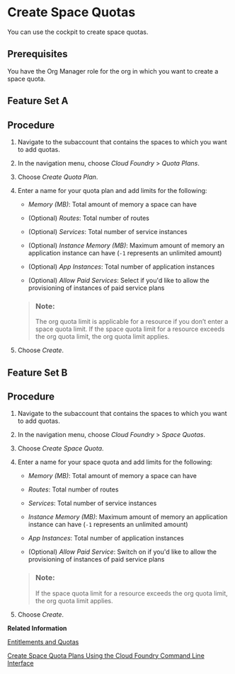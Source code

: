 <!-- loiob13c4a2666dd4018a52780da581bbf6d -->

# Create Space Quotas

You can use the cockpit to create space quotas.



<a name="loiob13c4a2666dd4018a52780da581bbf6d__prereq_ofw_ghw_4bb"/>

## Prerequisites

You have the Org Manager role for the org in which you want to create a space quota.

<a name="task_igz_xgy_dzb"/>

<!-- task\_igz\_xgy\_dzb -->

## Feature Set A



<a name="task_igz_xgy_dzb__steps_ycr_pz5_qbc"/>

## Procedure

1.  Navigate to the subaccount that contains the spaces to which you want to add quotas.

2.  In the navigation menu, choose *Cloud Foundry* \> *Quota Plans*.

3.  Choose *Create Quota Plan*.

4.  Enter a name for your quota plan and add limits for the following:

    -   *Memory \(MB\)*: Total amount of memory a space can have

    -   \(Optional\) *Routes*: Total number of routes

    -   \(Optional\) *Services*: Total number of service instances

    -   \(Optional\) *Instance Memory \(MB\)*: Maximum amount of memory an application instance can have \(`-1` represents an unlimited amount\)

    -   \(Optional\) *App Instances*: Total number of application instances

    -   \(Optional\) *Allow Paid Services*: Select if you'd like to allow the provisioning of instances of paid service plans


    > ### Note:  
    > The org quota limit is applicable for a resource if you don’t enter a space quota limit. If the space quota limit for a resource exceeds the org quota limit, the org quota limit applies.

5.  Choose *Create*.


<a name="task_gcl_rhy_dzb"/>

<!-- task\_gcl\_rhy\_dzb -->

## Feature Set B



<a name="task_gcl_rhy_dzb__steps_l1r_b3w_4bb"/>

## Procedure

1.  Navigate to the subaccount that contains the spaces to which you want to add quotas.

2.  In the navigation menu, choose *Cloud Foundry* \> *Space Quotas*.

3.  Choose *Create Space Quota*.

4.  Enter a name for your space quota and add limits for the following:

    -   *Memory \(MB\)*: Total amount of memory a space can have

    -   *Routes*: Total number of routes

    -   *Services*: Total number of service instances

    -   *Instance Memory \(MB\)*: Maximum amount of memory an application instance can have \(`-1` represents an unlimited amount\)

    -   *App Instances*: Total number of application instances

    -   \(Optional\) *Allow Paid Service*: Switch on if you'd like to allow the provisioning of instances of paid service plans

    > ### Note:  
    > If the space quota limit for a resource exceeds the org quota limit, the org quota limit applies.

5.  Choose *Create*.


**Related Information**  


[Entitlements and Quotas](../10-concepts/entitlements-and-quotas-00aa2c2.md "When you purchase an enterprise account, you’re entitled to use a specific set of resources, such as the amount of memory that can be allocated to your applications.")

[Create Space Quota Plans Using the Cloud Foundry Command Line Interface](create-space-quota-plans-using-the-cloud-foundry-command-line-interface-504fde9.md "You can use the Cloud Foundry Command Line Interface to create space quota plans.")

